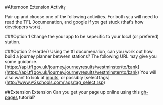 #Afternoon Extension Activity

Pair up and choose one of the following activities. For both you will need to read the TFL Documenation, and google if you get stuck (that's how developers work).

###Option 1
Change the your app to be sepecific to your local (or prefered) station.

###Option 2 (Harder)
Using the tfl documenation, can you work out how build a journey planner between stations? The following URL may give you some guidance.
[https://api.tfl.gov.uk/journey/journeyresults/westminster/to/bank](https://api.tfl.gov.uk/journey/journeyresults/westminster/to/bank)
You will also want to look at [inputs](http://www.w3schools.com/tags/tag_input.asp), or possibly [select tags] (http://www.w3schools.com/tags/tag_select.asp)


##Extension Extension
Can you get your page up online using this [gh-pages](https://github.com/foundersandcoders/workshop-html-css/tree/master/gh-pages) tutorial?
